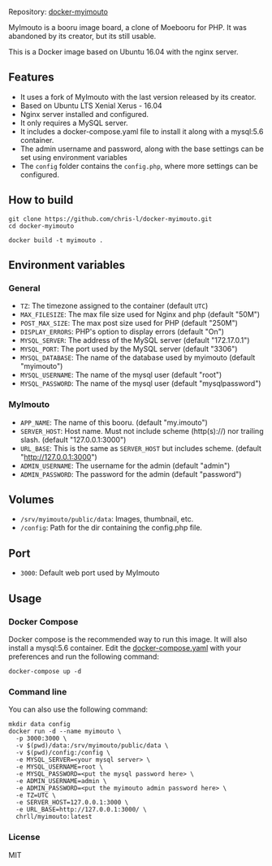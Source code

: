 Repository: [docker-myimouto](https://github.com/chris-l/docker-myimouto)

MyImouto is a booru image board, a clone of Moebooru for PHP. It was abandoned by its creator, but its still usable.

This is a Docker image based on Ubuntu 16.04 with the nginx server.

## Features

* It uses a fork of MyImouto with the last version released by its creator.
* Based on Ubuntu LTS Xenial Xerus - 16.04
* Nginx server installed and configured.
* It only requires a MySQL server.
* It includes a docker-compose.yaml file to install it along with a mysql:5.6 container.
* The admin username and password, along with the base settings can be set using environment variables
* The `config` folder contains the `config.php`, where more settings can be configured.

## How to build

```shell
git clone https://github.com/chris-l/docker-myimouto.git
cd docker-myimouto

docker build -t myimouto .
```

## Environment variables

### General

* `TZ`: The timezone assigned to the container (default `UTC`)
* `MAX_FILESIZE`: The max file size used for Nginx and php (default "50M")
* `POST_MAX_SIZE`: The max post size used for PHP (default "250M")
* `DISPLAY_ERRORS`: PHP's option to display errors (default "On")
* `MYSQL_SERVER`: The address of the MySQL server (default "172.17.0.1")
* `MYSQL_PORT`: The port used by the MySQL server (default "3306")
* `MYSQL_DATABASE`: The name of the database used by myimouto  (default "myimouto")
* `MYSQL_USERNAME`: The name of the mysql user (default "root")
* `MYSQL_PASSWORD`: The name of the mysql user (default "mysqlpassword")

### MyImouto

* `APP_NAME`: The name of this booru. (default "my.imouto")
* `SERVER_HOST`: Host name. Must not include scheme (http(s)://) nor trailing slash. (default "127.0.0.1:3000")
* `URL_BASE`: This is the same as `SERVER_HOST` but includes scheme. (default "http://127.0.0.1:3000")
* `ADMIN_USERNAME`: The username for the admin (default "admin")
* `ADMIN_PASSWORD`: The password for the admin (default "password")


## Volumes

* `/srv/myimouto/public/data`: Images, thumbnail, etc.
* `/config`: Path for the dir containing the config.php file.

## Port

* `3000`: Default web port used by MyImouto

## Usage

### Docker Compose

Docker compose is the recommended way to run this image. It will also install a mysql:5.6 container. Edit the [docker-compose.yaml](https://github.com/chris-l/docker-myimouto/blob/master/docker-compose.yaml) with your preferences and run the
following command:

```shell
docker-compose up -d
```

### Command line

You can also use the following command:

```shell
mkdir data config
docker run -d --name myimouto \
  -p 3000:3000 \
  -v $(pwd)/data:/srv/myimouto/public/data \
  -v $(pwd)/config:/config \
  -e MYSQL_SERVER=<your mysql server> \
  -e MYSQL_USERNAME=root \
  -e MYSQL_PASSWORD=<put the mysql password here> \
  -e ADMIN_USERNAME=admin \
  -e ADMIN_PASSWORD=<put the myimouto admin password here> \
  -e TZ=UTC \
  -e SERVER_HOST=127.0.0.1:3000 \
  -e URL_BASE=http://127.0.0.1:3000/ \
  chrll/myimouto:latest
```

### License

MIT

